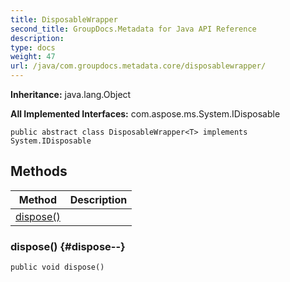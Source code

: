 ```yaml
---
title: DisposableWrapper
second_title: GroupDocs.Metadata for Java API Reference
description: 
type: docs
weight: 47
url: /java/com.groupdocs.metadata.core/disposablewrapper/
---
```

**Inheritance:**
java.lang.Object

**All Implemented Interfaces:**
com.aspose.ms.System.IDisposable
```
public abstract class DisposableWrapper<T> implements System.IDisposable
```
## Methods

| Method | Description |
| --- | --- |
| [dispose()](#dispose--) |  |
### dispose() {#dispose--}
```
public void dispose()
```




